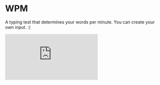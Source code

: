 WPM
===

A typing test that determines your words per minute. You can create your own input. :)

![Alt text](http://s307.photobucket.com/user/xLitoRayRay/media/test_zpscec30719.png.html "WPM")
